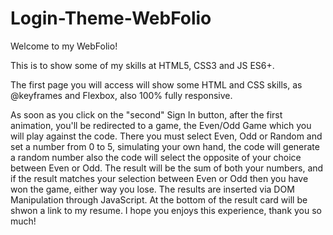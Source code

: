 # Login-Theme-WebFolio

Welcome to my WebFolio!

This is to show some of my skills at HTML5, CSS3 and JS ES6+.

The first page you will access will show some HTML and CSS skills, as @keyframes and Flexbox, also 100% fully responsive.

As soon as you click on the "second" Sign In button, after the first animation, you'll be redirected to a game, the Even/Odd Game which you will play against the code. There you must select Even, Odd or Random and set a number from 0 to 5, simulating your own hand, the code will generate a random number also the code will select the opposite of your choice between Even or Odd. The result will be the sum of both your numbers, and if the result matches your selection between Even or Odd then you have won the game, either way you lose. The results are inserted via DOM Manipulation through JavaScript. At the bottom of the result card will be shwon a link to my resume. I hope you enjoys this experience, thank you so much!
